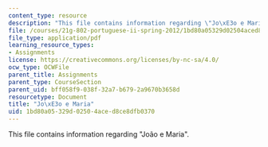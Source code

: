 ```yaml
---
content_type: resource
description: "This file contains information regarding \"Jo\xE3o e Maria\"."
file: /courses/21g-802-portuguese-ii-spring-2012/1bd80a05329d02504aced8ce8dfb0370_MIT21G_802S12_Joao_e_Maria.pdf
file_type: application/pdf
learning_resource_types:
- Assignments
license: https://creativecommons.org/licenses/by-nc-sa/4.0/
ocw_type: OCWFile
parent_title: Assignments
parent_type: CourseSection
parent_uid: bff058f9-038f-32a7-b679-2a9670b3658d
resourcetype: Document
title: "Jo\xE3o e Maria"
uid: 1bd80a05-329d-0250-4ace-d8ce8dfb0370
---
```

This file contains information regarding "João e Maria".
